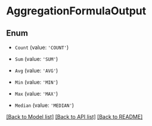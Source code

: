 # AggregationFormulaOutput


## Enum

* `Count` (value: `'COUNT'`)

* `Sum` (value: `'SUM'`)

* `Avg` (value: `'AVG'`)

* `Min` (value: `'MIN'`)

* `Max` (value: `'MAX'`)

* `Median` (value: `'MEDIAN'`)

[[Back to Model list]](../README.md#documentation-for-models) [[Back to API list]](../README.md#documentation-for-api-endpoints) [[Back to README]](../README.md)
